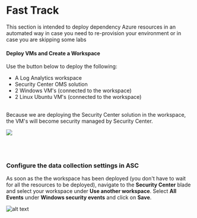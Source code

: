 ﻿# Fast Track
This section is intended to deploy dependency Azure resources in an automated way in case you need to re-provision your environment or in case you are skipping some labs

#### Deploy VMs and Create a Workspace
Use the button below to deploy the following:
- A Log Analytics workspace
- Security Center OMS solution
- 2 Windows VM's (connected to the workspace)
- 2 Linux Ubuntu VM's (connected to the workspace) <br><br>

Because we are deploying the Security Center solution in the workspace, the VM's will become security managed by Security Center.

<a href="https://portal.azure.com/#create/Microsoft.Template/uri/https%3A%2F%2Fraw.githubusercontent.com%2Ftianderturpijn%2FAzure-Security-Center%2Fmaster%2FLabs%2FFast%2520Track%2FFiles%2FdeployAscManagedVmsWithLA.json" target="_blank">
    <img src="http://azuredeploy.net/deploybutton.png"/>
</a>

<br><br>

### Configure the data collection settings in ASC
As soon as the the workspace has been deployed (you don't have to wait for all the resources to be deployed), navigate to the **Security Center** blade and select your workspace under **Use another workspace**. Select **All Events** under **Windows security events** and click on **Save**.

![alt text](https://raw.githubusercontent.com/tianderturpijn/Azure-Security-Center/master/Labs/Fast%20Track/Screenshots/datacollection_settings.png
)<br>



